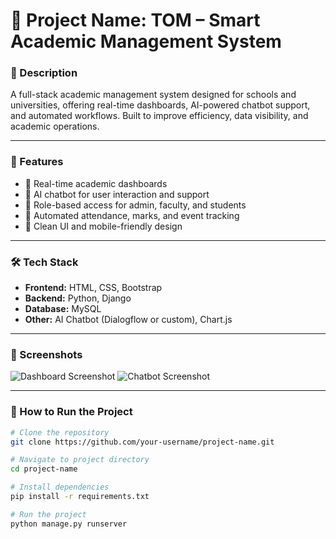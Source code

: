 # 🚀 Project Name: TOM – Smart Academic Management System

### 📖 Description
A full-stack academic management system designed for schools and universities, offering real-time dashboards, AI-powered chatbot support, and automated workflows. Built to improve efficiency, data visibility, and academic operations.

---

### 🧠 Features
- 🔹 Real-time academic dashboards
- 🔹 AI chatbot for user interaction and support
- 🔹 Role-based access for admin, faculty, and students
- 🔹 Automated attendance, marks, and event tracking
- 🔹 Clean UI and mobile-friendly design

---

### 🛠️ Tech Stack
- **Frontend:** HTML, CSS, Bootstrap
- **Backend:** Python, Django
- **Database:** MySQL
- **Other:** AI Chatbot (Dialogflow or custom), Chart.js

---

### 📸 Screenshots
<!-- Add image links like this -->
![Dashboard Screenshot](dashboard.png)
![Chatbot Screenshot](chatbot.png)

---

### 🚀 How to Run the Project
```bash
# Clone the repository
git clone https://github.com/your-username/project-name.git

# Navigate to project directory
cd project-name

# Install dependencies
pip install -r requirements.txt

# Run the project
python manage.py runserver
